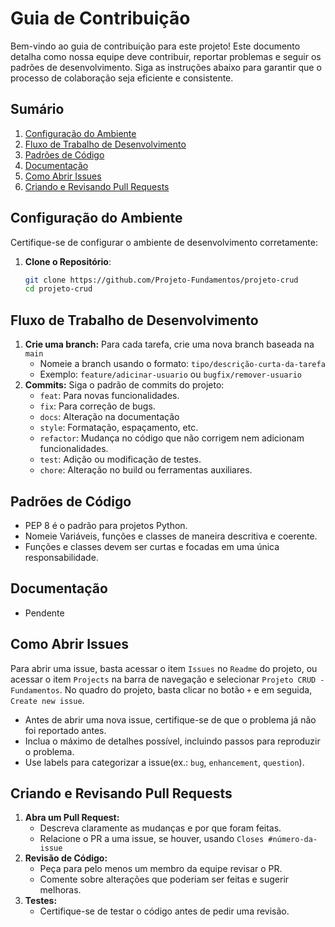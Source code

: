 # Guia de Contribuição

Bem-vindo ao guia de contribuição para este projeto! Este documento detalha como nossa equipe deve contribuir, reportar problemas e seguir os padrões de desenvolvimento. Siga as instruções abaixo para garantir que o processo de colaboração seja eficiente e consistente.

## Sumário
1. [Configuração do Ambiente](#configuração-do-ambiente)
2. [Fluxo de Trabalho de Desenvolvimento](#fluxo-de-trabalho-de-desenvolvimento)
3. [Padrões de Código](#padrões-de-código)
4. [Documentação](#documentação)
5. [Como Abrir Issues](#como-abrir-issues)
6. [Criando e Revisando Pull Requests](#criando-e-revisando-pull-requests)

## Configuração do Ambiente
Certifique-se de configurar o ambiente de desenvolvimento corretamente:
1. **Clone o Repositório**:
   ```bash
   git clone https://github.com/Projeto-Fundamentos/projeto-crud
   cd projeto-crud
   ```

## Fluxo de Trabalho de Desenvolvimento
1. **Crie uma branch:** Para cada tarefa, crie uma nova branch baseada na ```main```
    - Nomeie a branch usando o formato: ```tipo/descrição-curta-da-tarefa``` 
    - Exemplo: ```feature/adicinar-usuario``` ou ```bugfix/remover-usuario``` 
2. **Commits:** Siga o padrão de commits do projeto:
    - ```feat```: Para novas funcionalidades.
    - ```fix```: Para correção de bugs.
    - ```docs```: Alteração na documentação
    - ```style```: Formatação, espaçamento, etc.
    - ```refactor```: Mudança no código que não corrigem nem adicionam funcionalidades.
    - ```test```: Adição ou modificação de testes.
    - ```chore```: Alteração no build ou ferramentas auxiliares.

## Padrões de Código
- PEP 8 é o padrão para projetos Python.
- Nomeie Variáveis, funções e classes de maneira descritiva e coerente.
- Funções e classes devem ser curtas e focadas em uma única responsabilidade.

## Documentação
- Pendente

## Como Abrir Issues
Para abrir uma issue, basta acessar o item ```Issues``` no ```Readme``` do projeto, ou acessar o item ```Projects``` na barra de navegação e selecionar ```Projeto CRUD - Fundamentos```. No quadro do projeto, basta clicar no botão ```+``` e em seguida, ```Create new issue```.
- Antes de abrir uma nova issue, certifique-se de que o problema já não foi reportado antes.
- Inclua o máximo de detalhes possível, incluindo passos para reproduzir o problema.
- Use labels para categorizar a issue(ex.: ```bug```, ```enhancement```, ```question```).

## Criando e Revisando Pull Requests
1. **Abra um Pull Request:**
    - Descreva claramente as mudanças e por que foram feitas.
    - Relacione o PR a uma issue, se houver, usando ```Closes #número-da-issue```
2. **Revisão de Código:**
    - Peça para pelo menos um membro da equipe revisar o PR.
    - Comente sobre alterações que poderiam ser feitas e sugerir melhoras.
3. **Testes:**
    - Certifique-se de testar o código antes de pedir uma revisão.